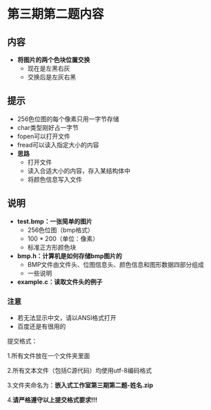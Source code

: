 # 第三期第二题内容

内容
-

- **将图片的两个色块位置交换**
  - 现在是左黑右灰
  - 交换后是左灰右黑

提示
-

- 256色位图的每个像素只用一字节存储
- char类型刚好占一字节
- fopen可以打开文件
- fread可以读入指定大小的内容
- **思路**
  - 打开文件
  - 读入合适大小的内容，存入某结构体中
  - 将颜色信息写入文件

说明
-

- **test.bmp：一张简单的图片**
  - 256色位图（bmp格式）
  - 100 * 200（单位：像素）
  - 标准正方形颜色块
- **bmp.h：计算机是如何存储bmp图片的**
  - BMP文件由文件头、位图信息头、颜色信息和图形数据四部分组成
  - 一些说明
- **example.c：读取文件头的例子**

### 注意

- 若无法显示中文，请以ANSI格式打开
- 百度还是有很用的

提交格式：

1.所有文件放在一个文件夹里面

2.所有文本文件（包括C源代码）均使用utf-8编码格式

3.文件夹命名为：**嵌入式工作室第三期第二题-姓名.zip**

4.**请严格遵守以上提交格式要求!!!**
